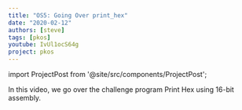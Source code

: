 ```yaml
---
title: "OS5: Going Over print_hex"
date: "2020-02-12"
authors: [steve]
tags: [pkos]
youtube: IvUl1ocS64g
project: pkos
---
```


import ProjectPost from '@site/src/components/ProjectPost';

<ProjectPost frontmatter={frontmatter}>
In this video, we go over the challenge program Print Hex using 16-bit assembly.
</ProjectPost>
